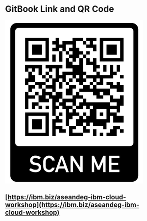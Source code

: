 # GitBook Link and QR Code

![](.gitbook/assets/image%20%2834%29.png)

## [https://ibm.biz/aseandeg-ibm-cloud-workshop](https://ibm.biz/aseandeg-ibm-cloud-workshop)



